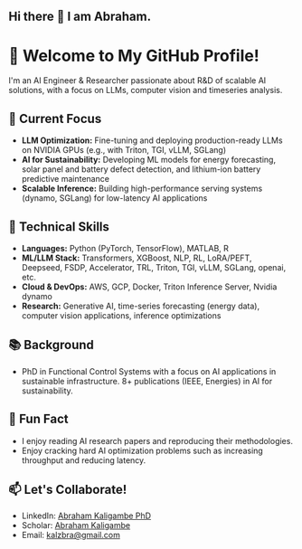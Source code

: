 ## Hi there 👋 I am Abraham.

# 👋 Welcome to My GitHub Profile!

I'm an AI Engineer & Researcher passionate about R&D of scalable AI solutions, with a focus on LLMs, computer vision and timeseries analysis.

## 🚀 Current Focus
- **LLM Optimization:** Fine-tuning and deploying production-ready LLMs on NVIDIA GPUs (e.g., with Triton, TGI, vLLM, SGLang)
- **AI for Sustainability:** Developing ML models for energy forecasting, solar panel and battery defect detection, and lithium-ion battery predictive maintenance
- **Scalable Inference:** Building high-performance serving systems (dynamo, SGLang) for low-latency AI applications

## 🔧 Technical Skills
- **Languages:** Python (PyTorch, TensorFlow), MATLAB, R
- **ML/LLM Stack:** Transformers, XGBoost, NLP, RL, LoRA/PEFT, Deepseed, FSDP, Accelerator, TRL, Triton, TGI, vLLM, SGLang, openai, etc.
- **Cloud & DevOps:** AWS, GCP, Docker, Triton Inference Server, Nvidia dynamo
- **Research:** Generative AI, time-series forecasting (energy data), computer vision applications, inference optimizations

## 📚 Background
- PhD in Functional Control Systems with a focus on AI applications in sustainable infrastructure. 8+ publications (IEEE, Energies) in AI for sustainability.

## 🌟 Fun Fact
- I enjoy reading AI research papers and reproducing their methodologies. 
- Enjoy cracking hard AI optimization problems such as increasing throughput and reducing latency.  

## 📫 Let's Collaborate!
- LinkedIn: [Abraham Kaligambe PhD](https://jp.linkedin.com/in/abraham-kaligambe)
- Scholar: [Abraham Kaligambe](https://scholar.google.com/citations?user=4GrMDsQAAAAJ&hl=en)
- Email: kalzbra@gmail.com
